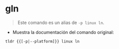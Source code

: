 # gln

> Este comando es un alias de `-p linux ln`.

- Muestra la documentación del comando original:

`tldr {{[-p|--platform]}} linux ln`
